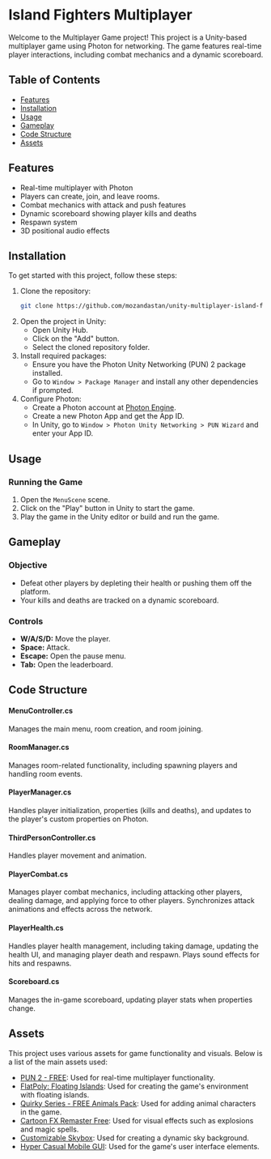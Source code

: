 # Island Fighters Multiplayer

Welcome to the Multiplayer Game project! This project is a Unity-based multiplayer game using Photon for networking. The game features real-time player interactions, including combat mechanics and a dynamic scoreboard.

## Table of Contents

- [Features](#features)
- [Installation](#installation)
- [Usage](#usage)
- [Gameplay](#gameplay)
- [Code Structure](#code-structure)
- [Assets](#assets)

## Features

- Real-time multiplayer with Photon
- Players can create, join, and leave rooms.
- Combat mechanics with attack and push features
- Dynamic scoreboard showing player kills and deaths
- Respawn system
- 3D positional audio effects

## Installation

To get started with this project, follow these steps:

1. Clone the repository:
    ```bash
    git clone https://github.com/mozandastan/unity-multiplayer-island-fighters.git
    ```
2. Open the project in Unity:
    - Open Unity Hub.
    - Click on the "Add" button.
    - Select the cloned repository folder.
3. Install required packages:
    - Ensure you have the Photon Unity Networking (PUN) 2 package installed.
    - Go to `Window > Package Manager` and install any other dependencies if prompted.
4. Configure Photon:
    - Create a Photon account at [Photon Engine](https://www.photonengine.com/).
    - Create a new Photon App and get the App ID.
    - In Unity, go to `Window > Photon Unity Networking > PUN Wizard` and enter your App ID.

## Usage

### Running the Game

1. Open the `MenuScene` scene.
2. Click on the "Play" button in Unity to start the game.
3. Play the game in the Unity editor or build and run the game.

## Gameplay

### Objective

- Defeat other players by depleting their health or pushing them off the platform.
- Your kills and deaths are tracked on a dynamic scoreboard.

### Controls

- **W/A/S/D:** Move the player.
- **Space:** Attack.
- **Escape:** Open the pause menu.
- **Tab:** Open the leaderboard.

## Code Structure

#### MenuController.cs
Manages the main menu, room creation, and room joining.

#### RoomManager.cs
Manages room-related functionality, including spawning players and handling room events.

#### PlayerManager.cs
Handles player initialization, properties (kills and deaths), and updates to the player's custom properties on Photon.

#### ThirdPersonController.cs
Handles player movement and animation.

#### PlayerCombat.cs
Manages player combat mechanics, including attacking other players, dealing damage, and applying force to other players. Synchronizes attack animations and effects across the network.

#### PlayerHealth.cs
Handles player health management, including taking damage, updating the health UI, and managing player death and respawn. Plays sound effects for hits and respawns.

#### Scoreboard.cs
Manages the in-game scoreboard, updating player stats when properties change.

## Assets

This project uses various assets for game functionality and visuals. Below is a list of the main assets used:

- [PUN 2 - FREE](https://assetstore.unity.com/packages/tools/network/pun-2-free-119922): Used for real-time multiplayer functionality.
- [FlatPoly: Floating Islands](https://assetstore.unity.com/packages/3d/environments/landscapes/flatpoly-floating-islands-100809): Used for creating the game's environment with floating islands.
- [Quirky Series - FREE Animals Pack](https://assetstore.unity.com/packages/3d/characters/animals/quirky-series-free-animals-pack-178235): Used for adding animal characters in the game.
- [Cartoon FX Remaster Free](https://assetstore.unity.com/packages/vfx/particles/cartoon-fx-remaster-free-109565): Used for visual effects such as explosions and magic spells.
- [Customizable Skybox](https://assetstore.unity.com/packages/2d/textures-materials/sky/customizable-skybox-174576): Used for creating a dynamic sky background.
- [Hyper Casual Mobile GUI](https://assetstore.unity.com/packages/2d/gui/hyper-casual-mobile-gui-268659): Used for the game's user interface elements.

